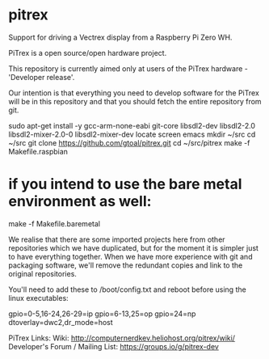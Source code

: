 # pitrex

Support for driving a Vectrex display from a Raspberry Pi Zero WH.

PiTrex is a open source/open hardware project.

This repository is currently aimed only at users of the PiTrex hardware - 'Developer release'.

Our intention is that everything you need to develop software for the PiTrex will be in this
repository and that you should fetch the entire repository from git.

sudo apt-get install -y gcc-arm-none-eabi git-core libsdl2-dev libsdl2-2.0 libsdl2-mixer-2.0-0 libsdl2-mixer-dev locate screen emacs
mkdir ~/src
cd ~/src
git clone https://github.com/gtoal/pitrex.git
cd ~/src/pitrex
make -f Makefile.raspbian
# if you intend to use the bare metal environment as well:
make -f Makefile.baremetal

We realise that there are some imported projects here from other repositories which we have
duplicated, but for the moment it is simpler just to have everything together.  When we have
more experience with git and packaging software, we'll remove the redundant copies and link
to the original repositories.

You'll need to add these to /boot/config.txt and reboot before using the linux executables:

gpio=0-5,16-24,26-29=ip
gpio=6-13,25=op
gpio=24=np
dtoverlay=dwc2,dr_mode=host


PiTrex Links:
Wiki: http://computernerdkev.heliohost.org/pitrex/wiki/
Developer's Forum / Mailing List: https://groups.io/g/pitrex-dev
